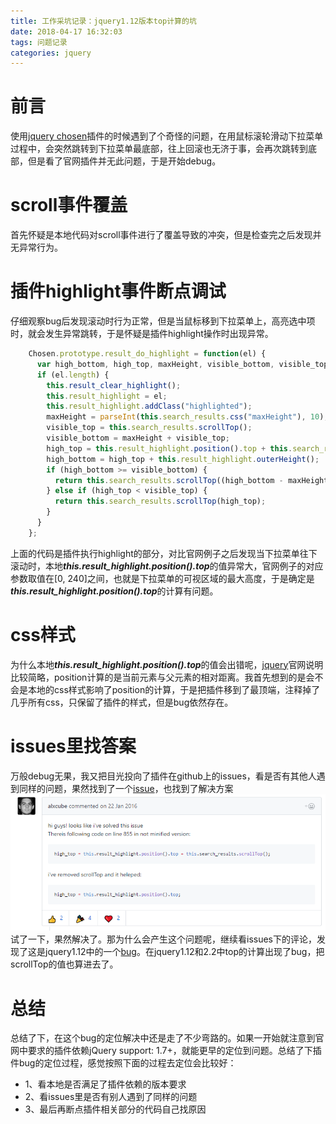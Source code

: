 ```yaml
---
title: 工作采坑记录：jquery1.12版本top计算的坑
date: 2018-04-17 16:32:03
tags: 问题记录
categories: jquery
---
```

# 前言
使用[jquery chosen](https://github.com/harvesthq/chosen)插件的时候遇到了个奇怪的问题，在用鼠标滚轮滑动下拉菜单过程中，会突然跳转到下拉菜单最底部，往上回滚也无济于事，会再次跳转到底部，但是看了官网插件并无此问题，于是开始debug。
# scroll事件覆盖
首先怀疑是本地代码对scroll事件进行了覆盖导致的冲突，但是检查完之后发现并无异常行为。
# 插件highlight事件断点调试
仔细观察bug后发现滚动时行为正常，但是当鼠标移到下拉菜单上，高亮选中项时，就会发生异常跳转，于是怀疑是插件highlight操作时出现异常。
~~~javascript
    Chosen.prototype.result_do_highlight = function(el) {
      var high_bottom, high_top, maxHeight, visible_bottom, visible_top;
      if (el.length) {
        this.result_clear_highlight();
        this.result_highlight = el;
        this.result_highlight.addClass("highlighted");
        maxHeight = parseInt(this.search_results.css("maxHeight"), 10);
        visible_top = this.search_results.scrollTop();
        visible_bottom = maxHeight + visible_top;
        high_top = this.result_highlight.position().top + this.search_results.scrollTop();
        high_bottom = high_top + this.result_highlight.outerHeight();
        if (high_bottom >= visible_bottom) {
          return this.search_results.scrollTop((high_bottom - maxHeight) > 0 ? high_bottom - maxHeight : 0);
        } else if (high_top < visible_top) {
          return this.search_results.scrollTop(high_top);
        }
      }
    };
~~~
上面的代码是插件执行highlight的部分，对比官网例子之后发现当下拉菜单往下滚动时，本地***this.result_highlight.position().top***的值异常大，官网例子的对应参数取值在[0, 240]之间，也就是下拉菜单的可视区域的最大高度，于是确定是***this.result_highlight.position().top***的计算有问题。
# css样式
为什么本地***this.result_highlight.position().top***的值会出错呢，[jquery](https://api.jquery.com/position/)官网说明比较简略，position计算的是当前元素与父元素的相对距离。我首先想到的是会不会是本地的css样式影响了position的计算，于是把插件移到了最顶端，注释掉了几乎所有css，只保留了插件的样式，但是bug依然存在。
# issues里找答案
万般debug无果，我又把目光投向了插件在github上的issues，看是否有其他人遇到同样的问题，果然找到了一个[issue](https://github.com/harvesthq/chosen/issues/2506)，也找到了解决方案
![](/images/article/工作采坑记录：jquery1.12版本top计算的坑/workaround.png) 
试了一下，果然解决了。那为什么会产生这个问题呢，继续看issues下的评论，发现了这是jquery1.12中的一个[bug](https://github.com/jquery/jquery/commit/49833f7795d665ff1d543c4f71f29fca95b567e9)。在jquery1.12和2.2中top的计算出现了bug，把scrollTop的值也算进去了。
# 总结
总结了下，在这个bug的定位解决中还是走了不少弯路的。如果一开始就注意到官网中要求的插件依赖jQuery support: 1.7+，就能更早的定位到问题。总结了下插件bug的定位过程，感觉按照下面的过程去定位会比较好：
* 1、看本地是否满足了插件依赖的版本要求
* 2、看issues里是否有别人遇到了同样的问题
* 3、最后再断点插件相关部分的代码自己找原因
